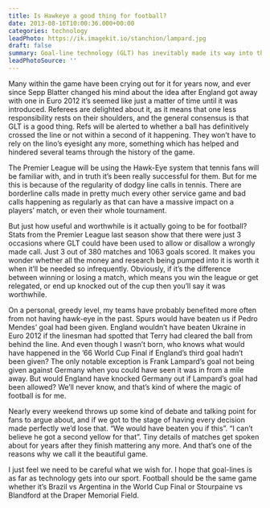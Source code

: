 ```yaml
---
title: Is Hawkeye a good thing for football?
date: 2013-08-16T10:00:36.000+00:00
categories: technology
leadPhoto: https://ik.imagekit.io/stanchion/lampard.jpg
draft: false
summary: Goal-line technology (GLT) has inevitably made its way into the game, and from this weekend will be available to Premier League referees. It was always going to happen, but is it a good thing?
leadPhotoSource: ''
---
```

Many within the game have been crying out for it for years now, and ever since Sepp Blatter changed his mind about the idea after England got away with one in Euro 2012 it’s seemed like just a matter of time until it was introduced. Referees are delighted about it, as it means that one less responsibility rests on their shoulders, and the general consensus is that GLT is a good thing. Refs will be alerted to whether a ball has definitively crossed the line or not within a second of it happening. They won’t have to rely on the lino’s eyesight any more, something which has helped and hindered several teams through the history of the game.

The Premier League will be using the Hawk-Eye system that tennis fans will be familiar with, and in truth it’s been really successful for them. But for me this is because of the regularity of dodgy line calls in tennis. There are borderline calls made in pretty much every other service game and bad calls happening as regularly as that can have a massive impact on a players’ match, or even their whole tournament.

But just how useful and worthwhile is it actually going to be for football? Stats from the Premier League last season show that there were just 3 occasions where GLT could have been used to allow or disallow a wrongly made call. Just 3 out of 380 matches and 1063 goals scored. It makes you wonder whether all the money and research being pumped into it is worth it when it’ll be needed so infrequently. Obviously, if it’s the difference between winning or losing a match, which means you win the league or get relegated, or end up knocked out of the cup then you’ll say it was worthwhile.

On a personal, greedy level, my teams have probably benefited more often from not having hawk-eye in the past. Spurs would have beaten us if Pedro Mendes’ goal had been given. England wouldn’t have beaten Ukraine in Euro 2012 if the linesman had spotted that Terry had cleared the ball from behind the line. And even though I wasn’t born, who knows what would have happened in the ’66 World Cup Final if England’s third goal hadn’t been given? The only notable exception is Frank Lampard’s goal not being given against Germany when you could have seen it was in from a mile away. But would England have knocked Germany out if Lampard’s goal had been allowed? We’ll never know, and that’s kind of where the magic of football is for me.

Nearly every weekend throws up some kind of debate and talking point for fans to argue about, and if we got to the stage of having every decision made perfectly we’d lose that. “We would have beaten you if this”. “I can’t believe he got a second yellow for that”. Tiny details of matches get spoken about for years after they finish mattering any more. And that’s one of the reasons why we call it the beautiful game.

I just feel we need to be careful what we wish for. I hope that goal-lines is as far as technology gets into our sport. Football should be the same game whether it’s Brazil vs Argentina in the World Cup Final or Stourpaine vs Blandford at the Draper Memorial Field.
